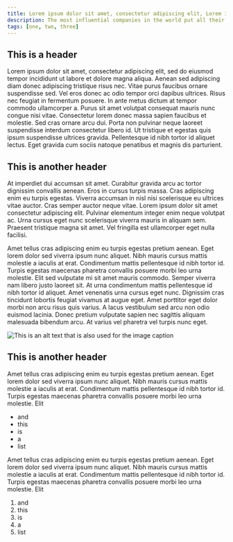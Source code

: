 ```yaml
---
title: Lorem ipsum dolor sit amet, consectetur adipiscing elit, Lorem ipsum dolor
description: The most influential companies in the world put all their energy into getting us to click, react, and consume. If you work on a computer, procrastination awaits you everywhere, all the time. How do you beat it and get things done?
tags: [one, two, three]
---
```


## This is a header

Lorem ipsum dolor sit amet, consectetur adipiscing elit, sed do eiusmod tempor incididunt ut labore et dolore magna aliqua. Aenean sed adipiscing diam donec adipiscing tristique risus nec. Vitae purus faucibus ornare suspendisse sed. Vel eros donec ac odio tempor orci dapibus ultrices. Risus nec feugiat in fermentum posuere. In ante metus dictum at tempor commodo ullamcorper a. Purus sit amet volutpat consequat mauris nunc congue nisi vitae. Consectetur lorem donec massa sapien faucibus et molestie. Sed cras ornare arcu dui. Porta non pulvinar neque laoreet suspendisse interdum consectetur libero id. Ut tristique et egestas quis ipsum suspendisse ultrices gravida. Pellentesque id nibh tortor id aliquet lectus. Eget gravida cum sociis natoque penatibus et magnis dis parturient.

## This is another header

At imperdiet dui accumsan sit amet. Curabitur gravida arcu ac tortor dignissim convallis aenean. Eros in cursus turpis massa. Cras adipiscing enim eu turpis egestas. Viverra accumsan in nisl nisi scelerisque eu ultrices vitae auctor. Cras semper auctor neque vitae. Lorem ipsum dolor sit amet consectetur adipiscing elit. Pulvinar elementum integer enim neque volutpat ac. Urna cursus eget nunc scelerisque viverra mauris in aliquam sem. Praesent tristique magna sit amet. Vel fringilla est ullamcorper eget nulla facilisi.

Amet tellus cras adipiscing enim eu turpis egestas pretium aenean. Eget lorem dolor sed viverra ipsum nunc aliquet. Nibh mauris cursus mattis molestie a iaculis at erat. Condimentum mattis pellentesque id nibh tortor id. Turpis egestas maecenas pharetra convallis posuere morbi leo urna molestie. Elit sed vulputate mi sit amet mauris commodo. Semper viverra nam libero justo laoreet sit. At urna condimentum mattis pellentesque id nibh tortor id aliquet. Amet venenatis urna cursus eget nunc. Dignissim cras tincidunt lobortis feugiat vivamus at augue eget. Amet porttitor eget dolor morbi non arcu risus quis varius. A lacus vestibulum sed arcu non odio euismod lacinia. Donec pretium vulputate sapien nec sagittis aliquam malesuada bibendum arcu. At varius vel pharetra vel turpis nunc eget.

![This is an alt text that is also used for the image caption](/images/avatar.jpg)

## This is another header

Amet tellus cras adipiscing enim eu turpis egestas pretium aenean. Eget lorem dolor sed viverra ipsum nunc aliquet. Nibh mauris cursus mattis molestie a iaculis at erat. Condimentum mattis pellentesque id nibh tortor id. Turpis egestas maecenas pharetra convallis posuere morbi leo urna molestie. Elit

- and
- this
- is
- a
- list

Amet tellus cras adipiscing enim eu turpis egestas pretium aenean. Eget lorem dolor sed viverra ipsum nunc aliquet. Nibh mauris cursus mattis molestie a iaculis at erat. Condimentum mattis pellentesque id nibh tortor id. Turpis egestas maecenas pharetra convallis posuere morbi leo urna molestie. Elit

1. and
1. this
1. is
1. a
1. list
